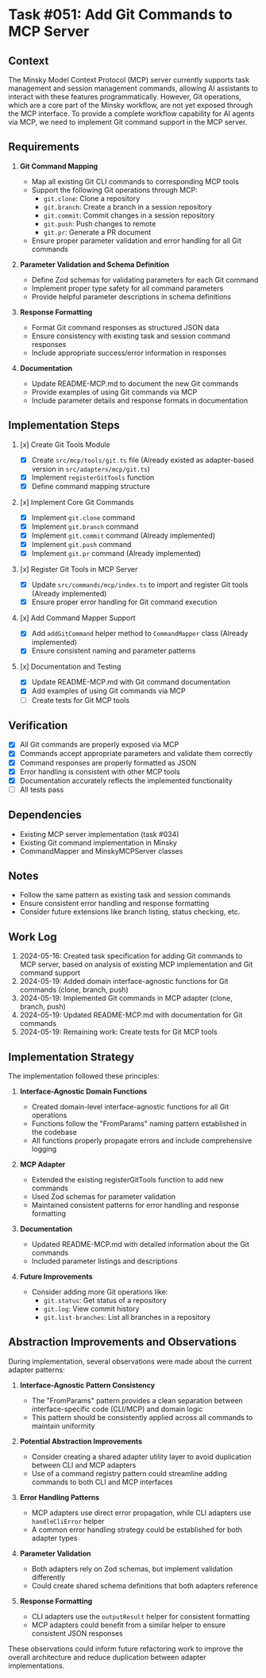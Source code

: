 # Task #051: Add Git Commands to MCP Server

## Context

The Minsky Model Context Protocol (MCP) server currently supports task management and session management commands, allowing AI assistants to interact with these features programmatically. However, Git operations, which are a core part of the Minsky workflow, are not yet exposed through the MCP interface. To provide a complete workflow capability for AI agents via MCP, we need to implement Git command support in the MCP server.

## Requirements

1. **Git Command Mapping**

   - Map all existing Git CLI commands to corresponding MCP tools
   - Support the following Git operations through MCP:
     - `git.clone`: Clone a repository
     - `git.branch`: Create a branch in a session repository
     - `git.commit`: Commit changes in a session repository
     - `git.push`: Push changes to remote
     - `git.pr`: Generate a PR document
   - Ensure proper parameter validation and error handling for all Git commands

2. **Parameter Validation and Schema Definition**

   - Define Zod schemas for validating parameters for each Git command
   - Implement proper type safety for all command parameters
   - Provide helpful parameter descriptions in schema definitions

3. **Response Formatting**

   - Format Git command responses as structured JSON data
   - Ensure consistency with existing task and session command responses
   - Include appropriate success/error information in responses

4. **Documentation**
   - Update README-MCP.md to document the new Git commands
   - Provide examples of using Git commands via MCP
   - Include parameter details and response formats in documentation

## Implementation Steps

1. [x] Create Git Tools Module

   - [x] Create `src/mcp/tools/git.ts` file (Already existed as adapter-based version in `src/adapters/mcp/git.ts`)
   - [x] Implement `registerGitTools` function
   - [x] Define command mapping structure

2. [x] Implement Core Git Commands

   - [x] Implement `git.clone` command
   - [x] Implement `git.branch` command
   - [x] Implement `git.commit` command (Already implemented)
   - [x] Implement `git.push` command
   - [x] Implement `git.pr` command (Already implemented)

3. [x] Register Git Tools in MCP Server

   - [x] Update `src/commands/mcp/index.ts` to import and register Git tools (Already implemented)
   - [x] Ensure proper error handling for Git command execution

4. [x] Add Command Mapper Support

   - [x] Add `addGitCommand` helper method to `CommandMapper` class (Already implemented)
   - [x] Ensure consistent naming and parameter patterns

5. [x] Documentation and Testing
   - [x] Update README-MCP.md with Git command documentation
   - [x] Add examples of using Git commands via MCP
   - [ ] Create tests for Git MCP tools

## Verification

- [x] All Git commands are properly exposed via MCP
- [x] Commands accept appropriate parameters and validate them correctly
- [x] Command responses are properly formatted as JSON
- [x] Error handling is consistent with other MCP tools
- [x] Documentation accurately reflects the implemented functionality
- [ ] All tests pass

## Dependencies

- Existing MCP server implementation (task #034)
- Existing Git command implementation in Minsky
- CommandMapper and MinskyMCPServer classes

## Notes

- Follow the same pattern as existing task and session commands
- Ensure consistent error handling and response formatting
- Consider future extensions like branch listing, status checking, etc.

## Work Log

1. 2024-05-16: Created task specification for adding Git commands to MCP server, based on analysis of existing MCP implementation and Git command support
2. 2024-05-19: Added domain interface-agnostic functions for Git commands (clone, branch, push)
3. 2024-05-19: Implemented Git commands in MCP adapter (clone, branch, push)
4. 2024-05-19: Updated README-MCP.md with documentation for Git commands
5. 2024-05-19: Remaining work: Create tests for Git MCP tools

## Implementation Strategy

The implementation followed these principles:

1. **Interface-Agnostic Domain Functions**

   - Created domain-level interface-agnostic functions for all Git operations
   - Functions follow the "FromParams" naming pattern established in the codebase
   - All functions properly propagate errors and include comprehensive logging

2. **MCP Adapter**

   - Extended the existing registerGitTools function to add new commands
   - Used Zod schemas for parameter validation
   - Maintained consistent patterns for error handling and response formatting

3. **Documentation**

   - Updated README-MCP.md with detailed information about the Git commands
   - Included parameter listings and descriptions

4. **Future Improvements**
   - Consider adding more Git operations like:
     - `git.status`: Get status of a repository
     - `git.log`: View commit history
     - `git.list-branches`: List all branches in a repository

## Abstraction Improvements and Observations

During implementation, several observations were made about the current adapter patterns:

1. **Interface-Agnostic Pattern Consistency**

   - The "FromParams" pattern provides a clean separation between interface-specific code (CLI/MCP) and domain logic
   - This pattern should be consistently applied across all commands to maintain uniformity

2. **Potential Abstraction Improvements**

   - Consider creating a shared adapter utility layer to avoid duplication between CLI and MCP adapters
   - Use of a command registry pattern could streamline adding commands to both CLI and MCP interfaces

3. **Error Handling Patterns**

   - MCP adapters use direct error propagation, while CLI adapters use `handleCliError` helper
   - A common error handling strategy could be established for both adapter types

4. **Parameter Validation**

   - Both adapters rely on Zod schemas, but implement validation differently
   - Could create shared schema definitions that both adapters reference

5. **Response Formatting**
   - CLI adapters use the `outputResult` helper for consistent formatting
   - MCP adapters could benefit from a similar helper to ensure consistent JSON responses

These observations could inform future refactoring work to improve the overall architecture and reduce duplication between adapter implementations.

